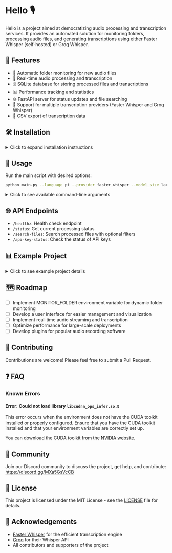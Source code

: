 # Hello 🎙️

Hello is a project aimed at democratizing audio processing and transcription services. It provides an automated solution for monitoring folders, processing audio files, and generating transcriptions using either Faster Whisper (self-hosted) or Groq Whisper.

## 🚀 Features

- 📁 Automatic folder monitoring for new audio files
- 🔄 Real-time audio processing and transcription
- 🗄️ SQLite database for storing processed files and transcriptions
- 📊 Performance tracking and statistics
- 🌐 FastAPI server for status updates and file searching
- 🔌 Support for multiple transcription providers (Faster Whisper and Groq Whisper)
- 📄 CSV export of transcription data

## 🛠️ Installation

<details>
<summary>Click to expand installation instructions</summary>

### Prerequisites

- Python 3.8+
- CUDA-compatible GPU (for Faster Whisper)
- [NVIDIA CUDA Toolkit 12.x](https://developer.nvidia.com/cuda-toolkit)
- [cuBLAS for CUDA 12](https://developer.nvidia.com/cublas) 
- [cuDNN 8 for CUDA 12 (NVIDIA Archive)](https://developer.nvidia.com/rdp/cudnn-archive)
- FFmpeg

### NVIDIA Library Installation

<details>
<summary>Option 1: Use Docker</summary>

The libraries are pre-installed in official NVIDIA CUDA Docker images:
- nvidia/cuda:12.0.0-runtime-ubuntu20.04
- nvidia/cuda:12.0.0-runtime-ubuntu22.04
</details>

<details>
<summary>Option 2: Install with pip (Linux only)</summary>


```bash
pip install nvidia-cublas-cu12 nvidia-cudnn-cu12
export LD_LIBRARY_PATH=`python3 -c 'import os; import nvidia.cublas.lib; import nvidia.cudnn.lib; print(os.path.dirname(nvidia.cublas.lib.__file__) + ":" + os.path.dirname(nvidia.cudnn.lib.__file__))'`
```
Note: Ensure you're using cuDNN 8, as version 9+ may cause issues.
</details>

<details>
<summary>Option 3: Download from Purfview's repository (Windows & Linux)</summary>

Download the required NVIDIA libraries from Purfview's whisper-standalone-win repository. Extract the archive and add the library directory to your system's PATH.
</details>

For detailed installation instructions, refer to the official NVIDIA documentation.

### Steps

1. Clone the repository:
   ```bash
   git clone https://github.com/namastexlabs/hello.git
   cd hello
   ```

2. Create a virtual environment:
   ```bash
   python -m venv venv
   source venv/bin/activate  # On Windows, use `venv\Scripts\activate`
   ```

3. Install the required packages:
   ```bash
   pip install -r requirements.txt
   ```

4. Set up environment variables:
   Create a `.env` file in the project root and add the following:
   ```
   GROQ_API_KEYS=your_groq_api_key1,your_groq_api_key2
   RECORDINGS_PATH=./recordings
   ```

</details>

## 🚀 Usage

Run the main script with desired options:

```bash
python main.py --language pt --provider faster_whisper --model_size large-v3
```

<details>
<summary>Click to see available command-line arguments</summary>

- `--language`: Language code for transcription (default: pt)
- `--provider`: Transcription provider (choices: groq, faster_whisper; default: faster_whisper)
- `--model_size`: Model size for Faster Whisper (default: large-v3)
- `--device`: Device for Faster Whisper (default: cuda)
- `--compute_type`: Compute type for Faster Whisper (default: float16)
- `--log-level`: Set the logging level (choices: DEBUG, INFO, WARNING, ERROR, CRITICAL; default: INFO)
- `--clean-stats`: Clean the transcription stats database
- `--stats-db`: Path to the stats database (default: transcription_stats.db)
- `--database`: Path to the main database (default: processed_files.db)

For a full list of Faster Whisper-specific options, run:

```bash
python main.py --help
```

</details>

## 🌐 API Endpoints

- `/healthz`: Health check endpoint
- `/status`: Get current processing status
- `/search-files`: Search processed files with optional filters
- `/api-key-status`: Check the status of API keys

## 📊 Example Project

<details>
<summary>Click to see example project details</summary>

The example project (TODO) will showcase an end-to-end solution that:

1. Captures office activity
2. Transcribes recordings every few minutes
3. Saves timestamped database records
4. Provides API access to transcriptions

This setup aims to facilitate easier access to transcriptions for agent systems.

</details>

## 🗺️ Roadmap

- [ ] Implement MONITOR_FOLDER environment variable for dynamic folder monitoring
- [ ] Develop a user interface for easier management and visualization
- [ ] Implement real-time audio streaming and transcription
- [ ] Optimize performance for large-scale deployments
- [ ] Develop plugins for popular audio recording software

## 🤝 Contributing

Contributions are welcome! Please feel free to submit a Pull Request.

## ❓ FAQ

### Known Errors

#### Error: Could not load library `libcudnn_ops_infer.so.8`

This error occurs when the environment does not have the CUDA toolkit installed or properly configured. Ensure that you have the CUDA toolkit installed and that your environment variables are correctly set up.

You can download the CUDA toolkit from the [NVIDIA website](https://developer.nvidia.com/cuda-downloads).

## 🌟 Community

Join our Discord community to discuss the project, get help, and contribute:
https://discord.gg/MXa5GsVcCB

## 📄 License

This project is licensed under the MIT License - see the [LICENSE](LICENSE) file for details.

## 🙏 Acknowledgements

- [Faster Whisper](https://github.com/guillaumekln/faster-whisper) for the efficient transcription engine
- [Groq](https://groq.com/) for their Whisper API
- All contributors and supporters of the project